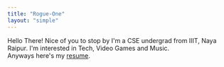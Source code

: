 ```yaml
---
title: "Rogue-One"
layout: "simple"
---
```


Hello There! Nice of you to stop by I'm a CSE undergrad from IIIT, Naya Raipur. I'm interested in Tech, Video Games and Music. <br>
Anyways here's my [resume](/resume.pdf).
